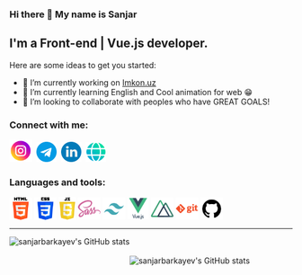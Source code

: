 ### Hi there 👋 My name is Sanjar

## I'm a Front-end | Vue.js developer.

Here are some ideas to get you started:

- 🔭 I’m currently working on [Imkon.uz](https://imkon.uz)
- 🌱 I’m currently learning English and Cool animation for web 😁
- 👯 I’m looking to collaborate with peoples who have GREAT GOALS!

[//]: # (- ⚡ Fun fact: )


### Connect with me:
[<img width="40" src="img/socials/instagram.png" target="_blank" style="margin-right: 4px" />](https://www.instagram.com/barakayevsanjar/)
[<img width="36" src="img/socials/telegram.png" target="_blank" style="margin-right: 4px" />](https://t.me/sanjarbarakayev)
[<img width="36" src="img/socials/linkedin.png" target="_blank" style="margin-right: 4px" />](https://www.linkedin.com/in/sanjarbarakayev/)
[<img width="36" src="img/socials/web.png" target="_blank" />](https://https://sanjarbarakayev.uz)
<!-- [<img width="36" src="img/twitter.png" />](https) -->

### Languages and tools:
<div style="display: flex; align-items: center; gap: 4px">
<img width="40" src="img/tools/html-5.png" alt="html5" />
<img width="40" src="img/tools/css-3.png" alt="html5" />
<img width="30" src="img/tools/js.jpg" alt="html5" />
<img width="40" src="img/tools/sass.png" alt="html5" />
<img width="40" src="img/tools/tailwind.png" alt="html5" />
<img width="38" src="img/tools/vuejs.png" alt="html5" />
<img width="40" src="img/tools/nuxt-dot-js.png" alt="html5" />
<img width="40" src="img/tools/git.png" alt="html5" />
<img width="40" src="img/tools/github.png" alt="html5" />
</div>

---

<img style="margin-bottom: 20px;" align="left" alt="sanjarbarkayev's GitHub stats" src="https://github-readme-stats.vercel.app/api?username=sanjarbarakayev&show_icons=true&hide_bordesr=true&theme=dracula" />
<br/><br/>
<img align="left" alt="sanjarbarkayev's GitHub stats" src="https://github-readme-stats.vercel.app/api/top-langs/?username=mustafacagri&layout=compact" />
